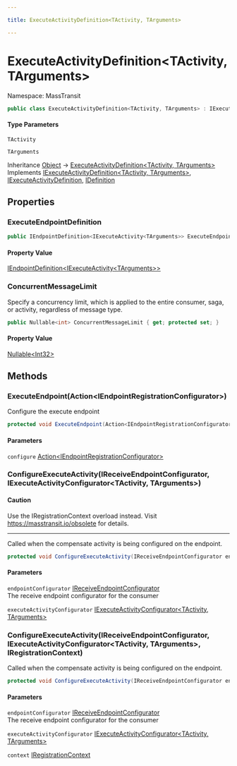 ```yaml
---

title: ExecuteActivityDefinition<TActivity, TArguments>

---
```


# ExecuteActivityDefinition\<TActivity, TArguments\>

Namespace: MassTransit

```csharp
public class ExecuteActivityDefinition<TActivity, TArguments> : IExecuteActivityDefinition<TActivity, TArguments>, IExecuteActivityDefinition, IDefinition
```

#### Type Parameters

`TActivity`<br/>

`TArguments`<br/>

Inheritance [Object](https://learn.microsoft.com/en-us/dotnet/api/system.object) → [ExecuteActivityDefinition\<TActivity, TArguments\>](../masstransit/executeactivitydefinition-2)<br/>
Implements [IExecuteActivityDefinition\<TActivity, TArguments\>](../masstransit/iexecuteactivitydefinition-2), [IExecuteActivityDefinition](../masstransit/iexecuteactivitydefinition), [IDefinition](../masstransit/idefinition)

## Properties

### **ExecuteEndpointDefinition**

```csharp
public IEndpointDefinition<IExecuteActivity<TArguments>> ExecuteEndpointDefinition { get; set; }
```

#### Property Value

[IEndpointDefinition\<IExecuteActivity\<TArguments\>\>](../masstransit/iendpointdefinition-1)<br/>

### **ConcurrentMessageLimit**

Specify a concurrency limit, which is applied to the entire consumer, saga, or activity, regardless of message type.

```csharp
public Nullable<int> ConcurrentMessageLimit { get; protected set; }
```

#### Property Value

[Nullable\<Int32\>](https://learn.microsoft.com/en-us/dotnet/api/system.nullable-1)<br/>

## Methods

### **ExecuteEndpoint(Action\<IEndpointRegistrationConfigurator\>)**

Configure the execute endpoint

```csharp
protected void ExecuteEndpoint(Action<IEndpointRegistrationConfigurator> configure)
```

#### Parameters

`configure` [Action\<IEndpointRegistrationConfigurator\>](https://learn.microsoft.com/en-us/dotnet/api/system.action-1)<br/>

### **ConfigureExecuteActivity(IReceiveEndpointConfigurator, IExecuteActivityConfigurator\<TActivity, TArguments\>)**

#### Caution

Use the IRegistrationContext overload instead. Visit https://masstransit.io/obsolete for details.

---

Called when the compensate activity is being configured on the endpoint.

```csharp
protected void ConfigureExecuteActivity(IReceiveEndpointConfigurator endpointConfigurator, IExecuteActivityConfigurator<TActivity, TArguments> executeActivityConfigurator)
```

#### Parameters

`endpointConfigurator` [IReceiveEndpointConfigurator](../masstransit/ireceiveendpointconfigurator)<br/>
The receive endpoint configurator for the consumer

`executeActivityConfigurator` [IExecuteActivityConfigurator\<TActivity, TArguments\>](../masstransit/iexecuteactivityconfigurator-2)<br/>

### **ConfigureExecuteActivity(IReceiveEndpointConfigurator, IExecuteActivityConfigurator\<TActivity, TArguments\>, IRegistrationContext)**

Called when the compensate activity is being configured on the endpoint.

```csharp
protected void ConfigureExecuteActivity(IReceiveEndpointConfigurator endpointConfigurator, IExecuteActivityConfigurator<TActivity, TArguments> executeActivityConfigurator, IRegistrationContext context)
```

#### Parameters

`endpointConfigurator` [IReceiveEndpointConfigurator](../masstransit/ireceiveendpointconfigurator)<br/>
The receive endpoint configurator for the consumer

`executeActivityConfigurator` [IExecuteActivityConfigurator\<TActivity, TArguments\>](../masstransit/iexecuteactivityconfigurator-2)<br/>

`context` [IRegistrationContext](../masstransit/iregistrationcontext)<br/>
